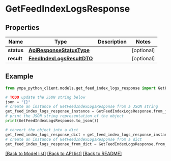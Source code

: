 # GetFeedIndexLogsResponse


## Properties

Name | Type | Description | Notes
------------ | ------------- | ------------- | -------------
**status** | [**ApiResponseStatusType**](ApiResponseStatusType.md) |  | [optional] 
**result** | [**FeedIndexLogsResultDTO**](FeedIndexLogsResultDTO.md) |  | [optional] 

## Example

```python
from ympa_python_client.models.get_feed_index_logs_response import GetFeedIndexLogsResponse

# TODO update the JSON string below
json = "{}"
# create an instance of GetFeedIndexLogsResponse from a JSON string
get_feed_index_logs_response_instance = GetFeedIndexLogsResponse.from_json(json)
# print the JSON string representation of the object
print(GetFeedIndexLogsResponse.to_json())

# convert the object into a dict
get_feed_index_logs_response_dict = get_feed_index_logs_response_instance.to_dict()
# create an instance of GetFeedIndexLogsResponse from a dict
get_feed_index_logs_response_from_dict = GetFeedIndexLogsResponse.from_dict(get_feed_index_logs_response_dict)
```
[[Back to Model list]](../README.md#documentation-for-models) [[Back to API list]](../README.md#documentation-for-api-endpoints) [[Back to README]](../README.md)


